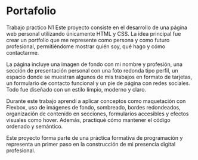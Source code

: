 # Portafolio
Trabajo practico N1 
Este proyecto consiste en el desarrollo de una página web personal utilizando únicamente HTML y CSS. La idea principal fue crear un portfolio que me represente como persona y como futuro profesional, permitiéndome mostrar quién soy, qué hago y cómo contactarme.

La página incluye una imagen de fondo con mi nombre y profesión, una sección de presentación personal con una foto redonda tipo perfil, un espacio donde se muestran algunos de mis trabajos en formato de tarjetas, un formulario de contacto funcional y un pie de página con redes sociales. Todo fue diseñado con un estilo limpio, moderno y claro.

Durante este trabajo aprendí a aplicar conceptos como maquetación con Flexbox, uso de imágenes de fondo, sombreado, bordes redondeados, organización de contenido en secciones, formularios accesibles y efectos visuales como hover. Además, practiqué cómo mantener el código ordenado y semántico.

Este proyecto forma parte de una práctica formativa de programación y representa un primer paso en la construcción de mi presencia digital profesional.


